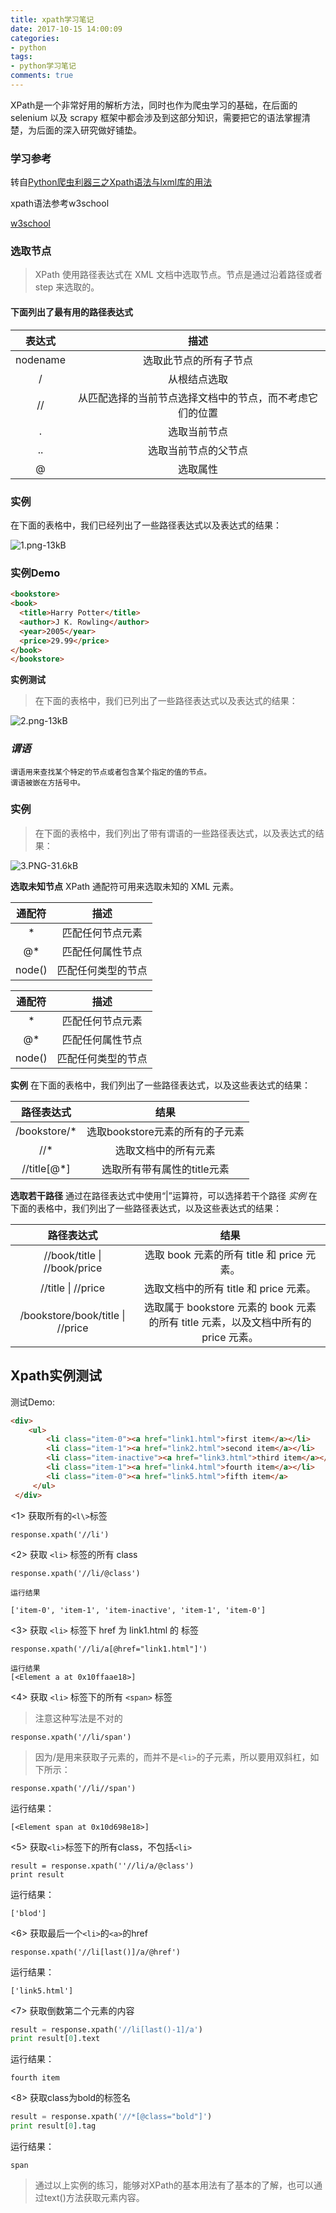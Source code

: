 ```yaml
---
title: xpath学习笔记
date: 2017-10-15 14:00:09
categories:
- python
tags:
- python学习笔记
comments: true
---
```

<!-->
XPath是一个非常好用的解析方法，同时也作为爬虫学习的基础，在后面的 selenium 以及 scrapy 框架中都会涉及到这部分知识，需要把它的语法掌握清楚，为后面的深入研究做好铺垫。
<!-- more -->

### 学习参考
转自[Python爬虫利器三之Xpath语法与lxml库的用法][1]

xpath语法参考w3school

[w3school][2]

### 选取节点
> XPath 使用路径表达式在 XML 文档中选取节点。节点是通过沿着路径或者 step 来选取的。

#### 下面列出了最有用的路径表达式
| 表达式  |        描述          |
| :-------:  | :-----------:     |   
|  nodename|    选取此节点的所有子节点 |
|   /      |   从根结点选取  |
|     //   |从匹配选择的当前节点选择文档中的节点，而不考虑它们的位置|
|     .    | 选取当前节点       |
|   ..     |  选取当前节点的父节点     |
|    @     | 选取属性    |

### <b>实例</b>
在下面的表格中，我们已经列出了一些路径表达式以及表达式的结果：

![1.png-13kB][3]



###  实例Demo
``` html
<bookstore>
<book>
  <title>Harry Potter</title>
  <author>J K. Rowling</author>
  <year>2005</year>
  <price>29.99</price>
</book>
</bookstore>
```
**实例测试**
> 在下面的表格中，我们已列出了一些路径表达式以及表达式的结果：

![2.png-13kB][4]

### *谓语*
    谓语用来查找某个特定的节点或者包含某个指定的值的节点。
    谓语被嵌在方括号中。

### **实例**
> 在下面的表格中，我们列出了带有谓语的一些路径表达式，以及表达式的结果：

![3.PNG-31.6kB][5]

**选取未知节点**
XPath 通配符可用来选取未知的 XML 元素。


| 通配符  |        描述          |
| :-------:  | :-----------:     |   
|  \*        |    匹配任何节点元素 |
|   @\*      |   匹配任何属性节点  |
|    node()    |  匹配任何类型的节点 |


|  通配符  |  描述
| :-----: | :-----: |
| * | 匹配任何节点元素 |
| @*|  匹配任何属性节点 |
|  node()  |  匹配任何类型的节点  |

  **实例**
  在下面的表格中，我们列出了一些路径表达式，以及这些表达式的结果：


|   路径表达式  |   结果   |
| :------: |  :--------:  |
|  /bookstore/*  |  选取bookstore元素的所有的子元素|
|  //*|  选取文档中的所有元素|
|  //title[@*]  |  选取所有带有属性的title元素|

  **选取若干路径**
  通过在路径表达式中使用“|”运算符，可以选择若干个路径
  *实例*
  在下面的表格中，我们列出了一些路径表达式，以及这些表达式的结果：

|  路径表达式  |     结果   | 
|  :---------:  |  :-------: |
|  //book/title \| //book/price|选取 book 元素的所有 title 和 price 元素。|
|//title \| //price|选取文档中的所有 title 和 price 元素。|
|/bookstore/book/title \| //price|选取属于 bookstore 元素的 book 元素的所有 title 元素，以及文档中所有的 price 元素。|


## **Xpath实例测试**
  测试Demo:
```html
<div>
    <ul>
        <li class="item-0"><a href="link1.html">first item</a></li>
        <li class="item-1"><a href="link2.html">second item</a></li>
        <li class="item-inactive"><a href="link3.html">third item</a></li>
        <li class="item-1"><a href="link4.html">fourth item</a></li>
        <li class="item-0"><a href="link5.html">fifth item</a>
     </ul>
 </div>
```
<1> 获取所有的`<l\>`标签
```
response.xpath('//li')
```
<2> 获取 `<li>` 标签的所有 class
```
response.xpath('//li/@class')

运行结果

['item-0', 'item-1', 'item-inactive', 'item-1', 'item-0']
```
<3> 获取 `<li>` 标签下 href 为 link1.html 的 <a> 标签
```
response.xpath('//li/a[@href="link1.html"]')

运行结果
[<Element a at 0x10ffaae18>]
```
<4> 获取 `<li>` 标签下的所有 `<span>` 标签

>  注意这种写法是不对的 

    response.xpath('//li/span')

> 因为/是用来获取子元素的，而<span>并不是`<li>`的子元素，所以要用双斜杠，如下所示：

    response.xpath('//li//span')

运行结果：

    [<Element span at 0x10d698e18>]

<5> 获取`<li>`标签下的所有class，不包括`<li>`

    result = response.xpath(''//li/a/@class')
    print result
运行结果：

    ['blod']

<6> 获取最后一个`<li>`的`<a>`的href
```
response.xpath('//li[last()]/a/@href')
```
运行结果：

    ['link5.html']

<7> 获取倒数第二个元素的内容
```python
result = response.xpath('//li[last()-1]/a')
print result[0].text
```
运行结果：

    fourth item

<8> 获取class为bold的标签名
``` python
result = response.xpath('//*[@class="bold"]')
print result[0].tag
```
运行结果：

    span

> 通过以上实例的练习，能够对XPath的基本用法有了基本的了解，也可以通过text()方法获取元素内容。




  [1]: http://cuiqingcai.com/2621.html
  [2]: http://www.w3school.com.cn/xpath/index.asp
  [3]: http://static.zybuluo.com/Heany/pxue0b8hfzi64wtvzwbm2ng3/1.png
  [4]: http://static.zybuluo.com/Heany/xrja55z2gwunx21ji8qv9lgj/2.png
  [5]: http://static.zybuluo.com/Heany/zbzyg484qqbcxo9gbqdeoiqv/3.PNG
